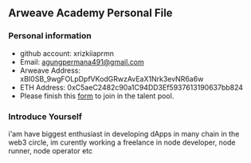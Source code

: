 ## Arweave Academy Personal File

### Personal information

- github account: xrizkiiaprmn
- Email: agungpermana491@gmail.com
- Arweave Address: xBI0SB_9wgFOLpDpfVKodGRwzAvEaX1Nrk3evNR6a6w
- ETH Address: 0xC5aeC2482c90a1C94DD3Ef5937613190637bb824
- Please finish this [form](https://docs.google.com/forms/d/e/1FAIpQLSfWA5fIIcBgmRppm3jNz5vmf9Mai_QMVil-2pO4r7YKn_Zhtw/viewform?usp=sf_link) to join in the talent pool.

### Introduce Yourself
 i'am have biggest enthusiast in developing dApps in many chain in the web3 circle, im curently working a freelance in node developer, node runner, node operator etc
